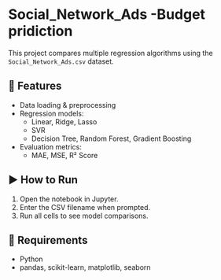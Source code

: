 # Social_Network_Ads -Budget pridiction 

This project compares multiple regression algorithms using the `Social_Network_Ads.csv` dataset.

## 📌 Features
- Data loading & preprocessing
- Regression models:
  - Linear, Ridge, Lasso
  - SVR
  - Decision Tree, Random Forest, Gradient Boosting
- Evaluation metrics:
  - MAE, MSE, R² Score

## ▶️ How to Run
1. Open the notebook in Jupyter.
2. Enter the CSV filename when prompted.
3. Run all cells to see model comparisons.

## 📁 Requirements
- Python
- pandas, scikit-learn, matplotlib, seaborn
